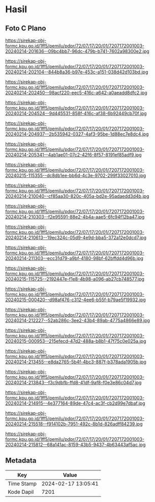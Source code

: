 # Hasil

## Foto C Plano

https://sirekap-obj-formc.kpu.go.id/1ff5/pemilu/pdpr/72/07/17/20/01/7207172001003-20240214-201636--09bc4bb7-96dc-479b-b741-7602a98300e2.jpg

https://sirekap-obj-formc.kpu.go.id/1ff5/pemilu/pdpr/72/07/17/20/01/7207172001003-20240214-202104--844b8a36-b97e-453c-a151-038d42d103bd.jpg

https://sirekap-obj-formc.kpu.go.id/1ff5/pemilu/pdpr/72/07/17/20/01/7207172001003-20240214-202450--98acf220-eec5-416c-a642-a0aeadd8dfc2.jpg

https://sirekap-obj-formc.kpu.go.id/1ff5/pemilu/pdpr/72/07/17/20/01/7207172001003-20240214-204524--9d445531-858f-416c-af38-6b92449cb70f.jpg

https://sirekap-obj-formc.kpu.go.id/1ff5/pemilu/pdpr/72/07/17/20/01/7207172001003-20240214-204937--2b535942-0327-4af3-95be-1d88ec7e8dc4.jpg

https://sirekap-obj-formc.kpu.go.id/1ff5/pemilu/pdpr/72/07/17/20/01/7207172001003-20240214-205341--4ab1ae01-07c2-42f6-8f57-8191ef85adf9.jpg

https://sirekap-obj-formc.kpu.go.id/1ff5/pemilu/pdpr/72/07/17/20/01/7207172001003-20240215-115355--dc8db1ee-bb6d-4c3e-9702-299f33027010.jpg

https://sirekap-obj-formc.kpu.go.id/1ff5/pemilu/pdpr/72/07/17/20/01/7207172001003-20240214-210040--cf85aa30-820c-405a-bd2e-95adaedd3d4b.jpg

https://sirekap-obj-formc.kpu.go.id/1ff5/pemilu/pdpr/72/07/17/20/01/7207172001003-20240214-210303--f2e95591-88e2-4b4a-aae5-6fc94f12ba47.jpg

https://sirekap-obj-formc.kpu.go.id/1ff5/pemilu/pdpr/72/07/17/20/01/7207172001003-20240214-210613--19ec324c-05d9-4e9d-bba5-372a12e0dcd7.jpg

https://sirekap-obj-formc.kpu.go.id/1ff5/pemilu/pdpr/72/07/17/20/01/7207172001003-20240214-211303--ecc31d79-a9bf-4180-98bf-62bffdd4d96b.jpg

https://sirekap-obj-formc.kpu.go.id/1ff5/pemilu/pdpr/72/07/17/20/01/7207172001003-20240215-115725--2192447e-f1e8-4b98-a096-ab27cb748577.jpg

https://sirekap-obj-formc.kpu.go.id/1ff5/pemilu/pdpr/72/07/17/20/01/7207172001003-20240215-000420--d98af476-c312-4ee6-b55f-b79ae5f19932.jpg

https://sirekap-obj-formc.kpu.go.id/1ff5/pemilu/pdpr/72/07/17/20/01/7207172001003-20240214-212227--52ab286c-3ee2-43b4-89ab-4775a4866e89.jpg

https://sirekap-obj-formc.kpu.go.id/1ff5/pemilu/pdpr/72/07/17/20/01/7207172001003-20240215-000953--215efecd-47d2-488a-b8b1-47f75c0e025a.jpg

https://sirekap-obj-formc.kpu.go.id/1ff5/pemilu/pdpr/72/07/17/20/01/7207172001003-20240214-213455--e8da2765-5b4f-4bc3-887f-b378ada1905b.jpg

https://sirekap-obj-formc.kpu.go.id/1ff5/pemilu/pdpr/72/07/17/20/01/7207172001003-20240214-213843--f3c9dbfb-ffd8-41df-9af8-f0e3e86c04d7.jpg

https://sirekap-obj-formc.kpu.go.id/1ff5/pemilu/pdpr/72/07/17/20/01/7207172001003-20240214-214915--4e377164-89de-47c4-ac3f-cb2d99e7dbaf.jpg

https://sirekap-obj-formc.kpu.go.id/1ff5/pemilu/pdpr/72/07/17/20/01/7207172001003-20240214-215518--f914102b-7951-492c-8b1d-826adff84239.jpg

https://sirekap-obj-formc.kpu.go.id/1ff5/pemilu/pdpr/72/07/17/20/01/7207172001003-20240214-215812--68a141ac-8159-43b5-9437-4b63443af5ac.jpg


## Metadata

| Key        | Value               |
| ---------- | ------------------- |
| Time Stamp | 2024-02-17 13:05:41 |
| Kode Dapil | 7201                |



